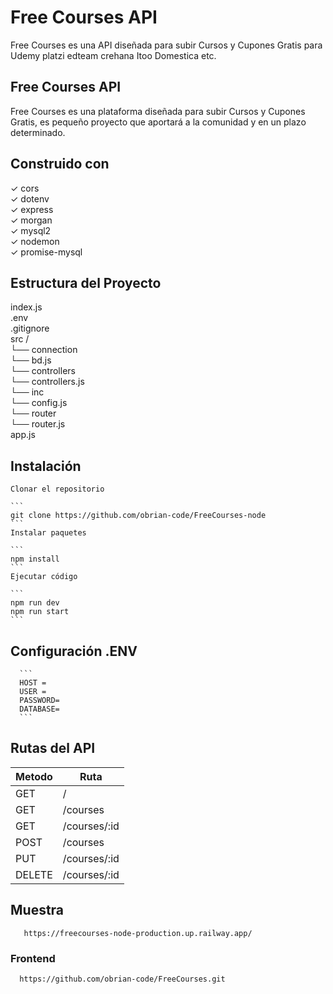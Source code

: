 # Free Courses API
 
Free Courses es una API diseñada para subir Cursos y Cupones Gratis para Udemy platzi edteam crehana Itoo Domestica etc.

## Free Courses API

Free Courses es una plataforma diseñada para subir Cursos y Cupones Gratis, es pequeño proyecto que aportará a la comunidad y en un plazo determinado.

## Construido con

✓ cors<br>
✓ dotenv<br>
✓ express<br>
✓ morgan<br>
✓ mysql2<br>
✓ nodemon<br>
✓ promise-mysql<br>

## Estructura del Proyecto

index.js <br>
.env <br>
.gitignore <br>
src / <br>
└── connection <br>
    └── bd.js <br>
└── controllers <br>
    └── controllers.js <br>
└── inc <br>
    └── config.js <br>
└── router <br>
    └── router.js <br>
app.js


## Instalación

    Clonar el repositorio   
    
    ```
    git clone https://github.com/obrian-code/FreeCourses-node
    ```
    Instalar paquetes
    
    ```
    npm install
    ```
    Ejecutar código

    ```
    npm run dev
    npm run start
    ```

## Configuración .ENV

      ```
      HOST = 
      USER = 
      PASSWORD= 
      DATABASE= 
      ```

## Rutas del API

| Metodo  | Ruta | 
| ------------- | ------------- |
| GET  | /  |
| GET  | /courses  |
| GET  | /courses/:id  |
| POST  | /courses  |
| PUT  | /courses/:id  |
| DELETE  | /courses/:id |

## Muestra

 ```
    https://freecourses-node-production.up.railway.app/
  ```

### Frontend

  ```
    https://github.com/obrian-code/FreeCourses.git
  ```